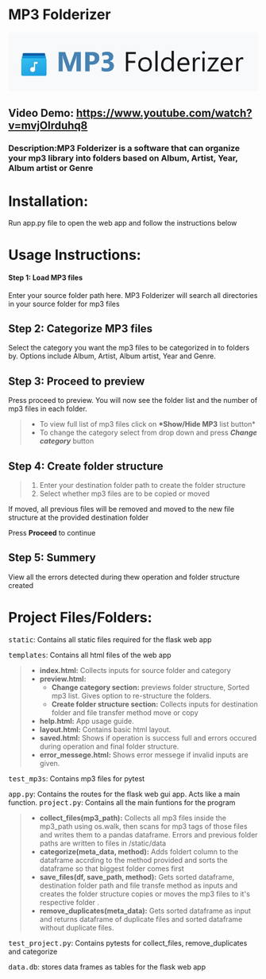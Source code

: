 # MP3 Folderizer
![title](static/title.jpg "title" )
## Video Demo: https://www.youtube.com/watch?v=mvjOIrduhq8

### Description:MP3 Folderizer is a software that can organize your mp3 library into folders based on Album, Artist, Year, Album artist or Genre

# Installation:

Run app.py file to open the web app and follow the instructions below

# Usage Instructions:

#### Step 1: Load MP3 files

Enter your source folder path here. MP3 Folderizer will search all directories in your source folder for mp3 files

## Step 2: Categorize MP3 files

Select the category you want the mp3 files to be categorized in to folders by. Options include Album, Artist, Album artist, Year and Genre.

## Step 3: Proceed to preview

Press proceed to preview. You will now see the folder list and the number of mp3 files in each folder.

> - To view full list of mp3 files click on **\*Show/Hide MP3** list button\*
> - To change the category select from drop down and press **_Change category_** button

## Step 4: Create folder structure

> 1. Enter your destination folder path to create the folder structure
> 2. Select whether mp3 files are to be copied or moved

If moved, all previous files will be removed and moved to the new file structure at the provided destination folder

Press **Proceed** to continue

## Step 5: Summery

View all the errors detected during thew operation and folder structure created

# Project Files/Folders:

<kbd>static</kbd>: Contains all static files required for the flask web app

<kbd>templates</kbd>: Contains all html files of the web app

> - **index.html:** Collects inputs for source folder and category
> - **preview.html:**
>   - **Change category section:** previews folder structure, Sorted mp3 list. Gives option to re-structure the folders.
>   - **Create folder structure section:** Collects inputs for destination folder and file transfer method move or copy
> - **help.html:** App usage guide.
> - **layout.html:** Contains basic html layout.
> - **saved.html:** Shows if operation is success full and errors occured during operation and final folder structure.
> - **error_messege.html:** Shows error messege if invalid inputs are given.

<kbd>test_mp3s</kbd>: Contains mp3 files for pytest

<kbd>app.py</kbd>: Contains the routes for the flask web gui app. Acts like a main function.
<kbd>project.py</kbd>: Contains all the main funtions for the program

> - **collect_files(mp3_path):** Collects all mp3 files inside the mp3_path using os.walk, then scans for mp3 tags of those files and writes them to a pandas dataframe. Errors and previous folder paths are written to files in /static/data
> - **categorize(meta_data, method):** Adds foldert column to the dataframe accrding to the method provided and sorts the dataframe so that biggest folder comes first
> - **save_files(df, save_path, method):** Gets sorted dataframe, destination folder path and file transfe method as inputs and creates the folder structure copies or moves the mp3 files to it's respective folder .
> - **remove_duplicates(meta_data):** Gets sorted dataframe as input and returns dataframe of duplicate files and sorted dataframe without duplicate files.

<kbd>test_project.py</kbd>: Contains pytests for collect_files, remove_duplicates and categorize

<kbd>data.db</kbd>: stores data frames as tables for the flask web app
